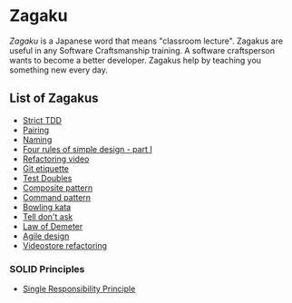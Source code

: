 # Zagaku

_Zagaku_ is a Japanese word that means "classroom lecture".
Zagakus are useful in any Software Craftsmanship training.
A software craftsperson wants to become a better developer.
Zagakus help by teaching you something new every day.

## List of Zagakus

* [Strict TDD](strict-tdd.md)
* [Pairing](pairing.md)
* [Naming](naming.md)
* [Four rules of simple design - part I](fout-rules-of-sumple-design-1.md)
* [Refactoring video](refactoring-fitnesse-video.md)
* [Git etiquette](git-etiquette.md)
* [Test Doubles](test-doubles.md)
* [Composite pattern](composite-pattern.md)
* [Command pattern](command-pattern.md)
* [Bowling kata](bowling-kata.md)
* [Tell don't ask](tell-dont-ask.md)
* [Law of Demeter](law-of-demeter.md)
* [Agile design](agile-design.md)
* [Videostore refactoring](videostore-refactoring.md)

### SOLID Principles

* [Single Responsibility Principle](single-responsibility-principle.md)
